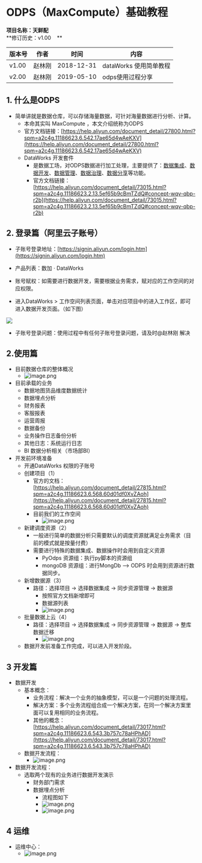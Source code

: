 # ODPS（MaxCompute）基础教程

**项目名称：天鲜配**<br />**修订历史：v1.00    **

| 版本号 | 作者 | 时间 | 内容 |
| --- | --- | --- | --- |
| v1.00 | 赵林刚 | 2018-12-31 | dataWorks 使用简单教程 |
| v2.00 | 赵林刚 | 2019-05-10 | odps使用过程分享 |


<a name="f3b45366"></a>
## 1. 什么是ODPS

- 简单讲就是数据仓库，可以存储海量数据，可针对海量数据进行分析、计算。
  - 本命其实叫 MaxCompute ，本文介绍统称为ODPS 
  - 官方文档链接：[https://help.aliyun.com/document_detail/27800.html?spm=a2c4g.11186623.6.542.17ae65d4wAeKXV](https://help.aliyun.com/document_detail/27800.html?spm=a2c4g.11186623.6.542.17ae65d4wAeKXV)
  - DataWorks 开发套件
    - 是数据工场，对ODPS数据进行加工处理，主要提供了：[数据集成](https://help.aliyun.com/document_detail/72961.html#concept-dr3-k2v-42b)、[数据开发](https://help.aliyun.com/document_detail/74423.html#concept-ykq-3zb-p2b)、[数据管理](https://help.aliyun.com/document_detail/73833.html#concept-sgr-5rt-q2b)、[数据治理](https://help.aliyun.com/document_detail/73660.html#concept-zsz-44h-r2b)、[数据分享](https://help.aliyun.com/document_detail/73263.html#concept-ewh-bsh-r2b)等功能。
    - 官方文档链接：[https://help.aliyun.com/document_detail/73015.html?spm=a2c4g.11186623.2.13.5ef65b9cBmTZdQ#concept-wqv-qbp-r2b](https://help.aliyun.com/document_detail/73015.html?spm=a2c4g.11186623.2.13.5ef65b9cBmTZdQ#concept-wqv-qbp-r2b)

<a name="A1sBG"></a>
## [](#9qfmgf)2. 登录篇（阿里云子账号）

- 子账号登录地址：[https://signin.aliyun.com/login.htm](https://signin.aliyun.com/login.htm)

- 产品列表：数加 · DataWorks
- 账号赋权：如需要进行数据开发，需要根据业务需求，赋对应的工作空间的对应权限。
- 进入DataWorks > 工作空间列表页面，单击对应项目中的进入工作区，即可进入数据开发页面。（如下图）


![](https://cdn.nlark.com/yuque/0/2018/png/174740/1546215971019-d2a880e6-f0ad-4b7b-bada-f304212fabd7.png#align=left&display=inline&height=143&originHeight=558&originWidth=3234&status=done&width=827)

- 子账号登录问题：使用过程中有任何子账号登录问题，请及时@赵林刚 解决



<a name="19782537"></a>
## 2.使用篇

- 目前数据仓库的整体概况
  - ![image.png](https://cdn.nlark.com/yuque/0/2019/png/174740/1557460021784-213c9b9e-3dc8-4a44-9534-8a383b178339.png#align=left&display=inline&height=586&name=image.png&originHeight=586&originWidth=952&size=68906&status=done&width=952)
- 目前承载的业务
  - 数据地图货品维度数据统计
  - 数据埋点分析
  - 财务报表
  - 客服报表
  - 运营周报
  - 数据备份
  - 业务操作日志备份分析
  - 其他日志：系统运行日志
  - BI 数据分析相关（市场部BI）
- 开发前环境准备
  - 开通DataWorks 权限的子账号
  - 创建项目（1）
    - 官方的文档：[https://help.aliyun.com/document_detail/27815.html?spm=a2c4g.11186623.6.568.60d01df0XvZAoh](https://help.aliyun.com/document_detail/27815.html?spm=a2c4g.11186623.6.568.60d01df0XvZAoh)
    - 目前我们的工作空间
      - ![image.png](https://cdn.nlark.com/yuque/0/2019/png/174740/1557467509553-9a5ffa4b-6df3-41d9-af5a-2d6faab6366a.png#align=left&display=inline&height=441&name=image.png&originHeight=882&originWidth=3236&size=777729&status=done&width=1618)
  - 新建调度资源（2）
    - 一般进行简单的数据分析只需要默认的调度资源就满足业务需求（目前的模式就是按量付费）
    - 需要进行特殊的数据集成、数据操作时会用到自定义资源
      - PyOdps 资源组：执行py脚本的资源组
      - mongoDB 资源组：进行MongDb --> ODPS 时会用到资源进行数据同步。
  - 新增数据源（3）
    - 路径：选择项目 -> 选择数据集成 -> 同步资源管理 -> 数据源
      - 按照官方文档新增即可
      - 数据源列表
      - ![image.png](https://cdn.nlark.com/yuque/0/2019/png/174740/1557468319814-8a6570fb-c3a1-457e-af1a-642951224453.png#align=left&display=inline&height=331&name=image.png&originHeight=661&originWidth=1703&size=509825&status=done&width=851.5)
  - 批量数据上云（4）
    - 路径：选择项目 -> 选择数据集成 -> 同步资源管理 -> 数据源 -> 整库数据迁移
      - ![image.png](https://cdn.nlark.com/yuque/0/2019/png/174740/1557468426464-d6ae6c20-2668-4aee-9fa4-35dfe7f92229.png#align=left&display=inline&height=476&name=image.png&originHeight=951&originWidth=1730&size=291047&status=done&width=865)
  - 数据开发前准备工作完成，可以进入开发阶段。
<a name="edf991e7"></a>
## 3 开发篇

- 数据开发
  - 基本概念：
    - 业务流程：解决一个业务的抽象模型，可以是一个问题的处理流程。
    - 解决方案：多个业务流程组合成一个解决方案，在同一个解决方案里面可以复用相同的业务流程。
    - 其他的概念：[https://help.aliyun.com/document_detail/73017.html?spm=a2c4g.11186623.6.543.3b757c78aHPhAD](https://help.aliyun.com/document_detail/73017.html?spm=a2c4g.11186623.6.543.3b757c78aHPhAD)
  - 数据开发流程：
    - ![image.png](https://cdn.nlark.com/yuque/0/2019/png/174740/1557468757049-15f2f416-048a-4fa8-a5a2-c1b47fb58e5d.png#align=left&display=inline&height=346&name=image.png&originHeight=346&originWidth=301&size=40992&status=done&width=301)
- 数据开发流程：
  - 选取两个现有的业务进行数据开发演示
    - 财务部门需求
    - 数据埋点分析
      - 流程图如下
      - ![image.png](https://cdn.nlark.com/yuque/0/2019/png/174740/1557469147900-73973cb0-9415-470e-bc26-ac067abbde16.png#align=left&display=inline&height=259&name=image.png&originHeight=517&originWidth=1124&size=140577&status=done&width=562)
      - ![image.png](https://cdn.nlark.com/yuque/0/2019/png/174740/1557469185601-73bc7d6b-f9f2-4932-9161-c43c412ca090.png#align=left&display=inline&height=227&name=image.png&originHeight=419&originWidth=1045&size=96819&status=done&width=567)
<a name="dcbd2def"></a>
## 4 运维

- 运维中心：
  - ![image.png](https://cdn.nlark.com/yuque/0/2019/png/174740/1557469503297-aa03a075-09cb-4323-a061-53b6d6b79bf5.png#align=left&display=inline&height=379&name=image.png&originHeight=758&originWidth=1693&size=889401&status=done&width=846.5)

